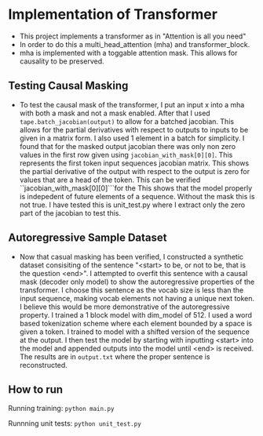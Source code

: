 # Implementation of Transformer
- This project implements a transformer as in "Attention is all you need"
- In order to do this a multi_head_attention (mha) and transformer_block.
- mha is implemented with a toggable attention mask. This allows for causality 
to be preserved. 

## Testing Causal Masking
- To test the causal mask of the transformer, I put an input x 
into a mha with both a mask and not a mask enabled. After that I used 
```tape.batch_jacobian(output)``` to allow for a batched jacobian. This allows for the partial derivatives with respect to outputs to inputs to be given in a matrix form. I also used 1 element in a batch for simplicity. I found that for the masked output jacobian there was only non zero values in the first row given
using ```jacobian_with_mask[0][0]```. This represents the first token input sequences jacobian matrix. This shows the partial derivative of the output with respect to the output is zero for values that are a head of the token. This can be verified ``jacobian_with_mask[0][0]```for the  This shows that the model properly is indepedent of future elements of a sequence. Without the mask this is not true. I have tested this is unit_test.py where I extract only the zero part of the jacobian to test this. 


## Autoregressive Sample Dataset
- Now that casual masking has been verified, I constructed a synthetic dataset consisiting of the sentence "\<start> to be, or not to be, that is the question \<end>". I attempted to overfit this sentence with a causal mask (decoder only model) to show the autoregressive properties of the transformer. I choose this sentence as the vocab size is less than the input sequence, making vocab elements not having a unique next token. I believe this would be more demonstrative of the autoregressive property. I trained a 1 block model with dim_model of 512. I used a word based tokenization scheme where each element bounded by a space is given a token. I trained to model with a shifted version of the sequence at the output. I then test the model by starting with inputting \<start> into the model and appended outputs into the model until  \<end> is received. The results are in ```output.txt``` where the proper sentence is reconstructed.
## How to run

Running training: ```python main.py```

Runnning unit tests:  ```python unit_test.py```
